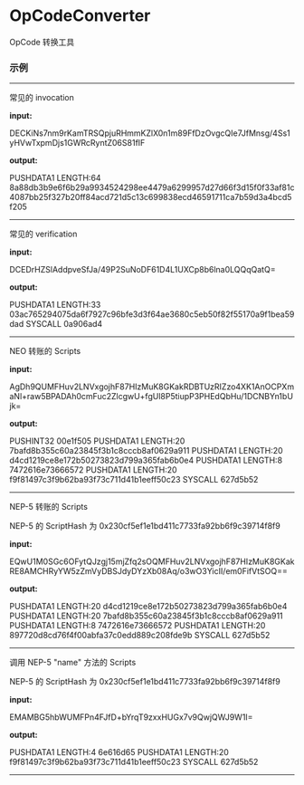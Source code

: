 # OpCodeConverter

OpCode 转换工具

### 示例

------

常见的 invocation

**input:** 

DECKiNs7nm9rKamTRSQpjuRHmmKZlX0n1m89FfDzOvgcQIe7JfMnsg/4Ss1yHVwTxpmDjs1GWRcRyntZ06S81fIF

**output:**

PUSHDATA1 LENGTH:64 8a88db3b9e6f6b29a9934524298ee4479a6299957d27d66f3d15f0f33af81c4087bb25f327b20ff84acd721d5c13c699838ecd46591711ca7b59d3a4bcd5f205

------

常见的 verification

**input:** 

DCEDrHZSlAddpveSfJa/49P2SuNoDF61D4L1UXCp8b6lna0LQQqQatQ=

**output:**

PUSHDATA1 LENGTH:33 03ac765294075da6f7927c96bfe3d3f64ae3680c5eb50f82f55170a9f1bea59dad
SYSCALL 0a906ad4

------

NEO 转账的 Scripts

**input:** 

AgDh9QUMFHuv2LNVxgojhF87HIzMuK8GKakRDBTUzRIZzo4XK1AnOCPXmaNl+raw5BPADAh0cmFuc2ZlcgwU+fgUl8P5tiupP3PHEdQbHu/1DCNBYn1bUjk=

**output:**

PUSHINT32 00e1f505
PUSHDATA1 LENGTH:20 7bafd8b355c60a23845f3b1c8cccb8af0629a911
PUSHDATA1 LENGTH:20 d4cd1219ce8e172b50273823d799a365fab6b0e4
PUSHDATA1 LENGTH:8 7472616e73666572
PUSHDATA1 LENGTH:20 f9f81497c3f9b62ba93f73c711d41b1eeff50c23
SYSCALL 627d5b52

------

NEP-5 转账的 Scripts

NEP-5 的 ScriptHash 为 0x230cf5ef1e1bd411c7733fa92bb6f9c39714f8f9

**input:**

EQwU1M0SGc6OFytQJzgj15mjZfq2sOQMFHuv2LNVxgojhF87HIzMuK8GKakRE8AMCHRyYW5zZmVyDBSJdyDYzXb08Aq/o3wO3YicII/em0FifVtSOQ==

**output:**

PUSHDATA1 LENGTH:20 d4cd1219ce8e172b50273823d799a365fab6b0e4
PUSHDATA1 LENGTH:20 7bafd8b355c60a23845f3b1c8cccb8af0629a911
PUSHDATA1 LENGTH:8 7472616e73666572
PUSHDATA1 LENGTH:20 897720d8cd76f4f00abfa37c0edd889c208fde9b
SYSCALL 627d5b52

------

调用 NEP-5 "name" 方法的 Scripts

NEP-5 的 ScriptHash 为 0x230cf5ef1e1bd411c7733fa92bb6f9c39714f8f9

**input:**

EMAMBG5hbWUMFPn4FJfD+bYrqT9zxxHUGx7v9QwjQWJ9W1I=

**output:**

PUSHDATA1 LENGTH:4 6e616d65
PUSHDATA1 LENGTH:20 f9f81497c3f9b62ba93f73c711d41b1eeff50c23
SYSCALL 627d5b52

------

